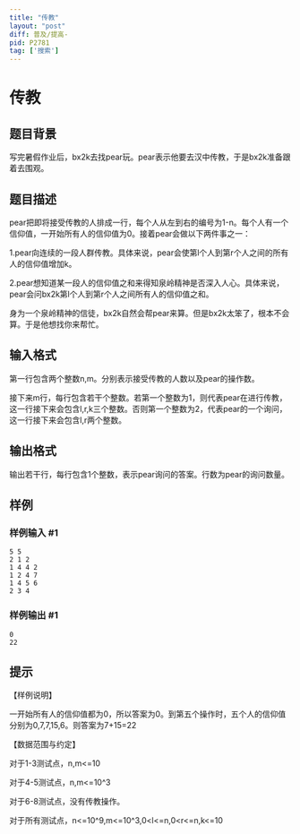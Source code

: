 ```yaml
---
title: "传教"
layout: "post"
diff: 普及/提高-
pid: P2781
tag: ['搜索']
---
```

# 传教
## 题目背景

写完暑假作业后，bx2k去找pear玩。pear表示他要去汉中传教，于是bx2k准备跟着去围观。

## 题目描述

pear把即将接受传教的人排成一行，每个人从左到右的编号为1-n。每个人有一个信仰值，一开始所有人的信仰值为0。接着pear会做以下两件事之一：

1.pear向连续的一段人群传教。具体来说，pear会使第l个人到第r个人之间的所有人的信仰值增加k。

2.pear想知道某一段人的信仰值之和来得知泉岭精神是否深入人心。具体来说，pear会问bx2k第l个人到第r个人之间所有人的信仰值之和。

身为一个泉岭精神的信徒，bx2k自然会帮pear来算。但是bx2k太笨了，根本不会算。于是他想找你来帮忙。

## 输入格式

第一行包含两个整数n,m。分别表示接受传教的人数以及pear的操作数。

接下来m行，每行包含若干个整数。若第一个整数为1，则代表pear在进行传教，这一行接下来会包含l,r,k三个整数。否则第一个整数为2，代表pear的一个询问，这一行接下来会包含l,r两个整数。

## 输出格式

输出若干行，每行包含1个整数，表示pear询问的答案。行数为pear的询问数量。

## 样例

### 样例输入 #1
```
5 5
2 1 2
1 4 4 2
1 2 4 7
1 4 5 6
2 3 4
```
### 样例输出 #1
```
0
22
```
## 提示

【样例说明】

一开始所有人的信仰值都为0，所以答案为0。到第五个操作时，五个人的信仰值分别为0,7,7,15,6。则答案为7+15=22


【数据范围与约定】

对于1-3测试点，n,m<=10

对于4-5测试点，n,m<=10^3

对于6-8测试点，没有传教操作。

对于所有测试点，n<=10^9,m<=10^3,0<l<=n,0<r<=n,k<=10

